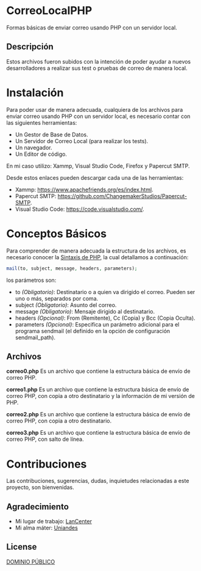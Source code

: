 # CorreoLocalPHP
Formas básicas de enviar correo usando PHP con un servidor local.

## Descripción
Estos archivos fueron subidos con la intención de poder ayudar a nuevos desarrolladores a realizar sus test o pruebas de correo de manera local.

# Instalación
Para poder usar de manera adecuada, cualquiera de los archivos para enviar correo usando PHP con un servidor local, es necesario contar con las siguientes herramientas:
- Un Gestor de Base de Datos.
- Un Servidor de Correo Local (para realizar los tests).
- Un navegador.
- Un Editor de código.

En mi caso utilizo:
Xammp, Visual Studio Code, Firefox y Papercut SMTP.

Desde estos enlaces pueden descargar cada una de las herramientas:
- Xammp: https://www.apachefriends.org/es/index.html.
- Papercut SMTP: https://github.com/ChangemakerStudios/Papercut-SMTP.
- Visual Studio Code: https://code.visualstudio.com/.

# Conceptos Básicos
Para comprender de manera adecuada la estructura de los archivos, es necesario conocer la [Sintaxis de PHP](https://www.php.net/manual/es/function.mail.php), la cual detallamos a continuación:
```php
mail(to, subject, message, headers, parameters);
```
los parámetros son:
- to *(Obligatorio)*: Destinatario o a quien va dirigido el correo. Pueden ser uno o más, separados por coma.
- subject *(Obligatorio)*: Asunto del correo.
- message *(Obligatorio)*: Mensaje dirigido al destinatario.
- headers *(Opcional)*: From (Remitente), Cc (Copia) y Bcc (Copia Oculta).
- parameters *(Opcional)*: Especifica un parámetro adicional para el programa sendmail (el definido en la opción de configuración sendmail_path).

## Archivos
**correo0.php**
Es un archivo que contiene la estructura básica de envío de correo PHP.

**correo1.php**
Es un archivo que contiene la estructura básica de envío de correo PHP, con copia a otro destinatario y la información de mi versión de PHP.

**correo2.php**
Es un archivo que contiene la estructura básica de envío de correo PHP, con copia a otro destinatario.

**correo3.php**
Es un archivo que contiene la estructura básica de envío de correo PHP, con salto de línea.

# Contribuciones
Las contribuciones, sugerencias, dudas, inquietudes relacionadas a este proyecto, son bienvenidas.

## Agradecimiento
- Mi lugar de trabajo: [LanCenter](https://www.facebook.com/LanCenter.ec)
- Mi alma máter: [Uniandes](https://uniandes.edu.ec/)

## License
[DOMINIO PÚBLICO](https://choosealicense.com/licenses/unlicense/)
